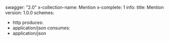 swagger: "2.0"
x-collection-name: Mention
x-complete: 1
info:
  title: Mention
  version: 1.0.0
schemes:
- http
produces:
- application/json
consumes:
- application/json